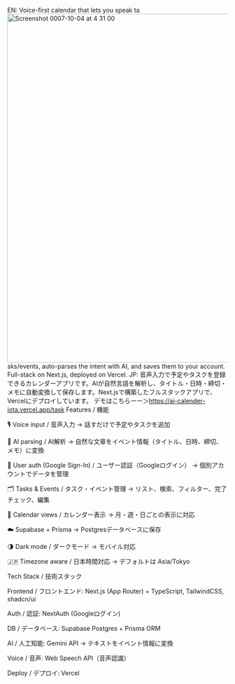 
EN: Voice-first calendar that lets you speak ta<img width="1470" height="797" alt="Screenshot 0007-10-04 at 4 31 00" src="https://github.com/user-attachments/assets/74217491-691c-477f-bc1f-022b909e61c3" />
sks/events, auto-parses the intent with AI, and saves them to your account. Full-stack on Next.js, deployed on Vercel.
JP: 音声入力で予定やタスクを登録できるカレンダーアプリです。AIが自然言語を解析し、タイトル・日時・締切・メモに自動変換して保存します。Next.jsで構築したフルスタックアプリで、Vercelにデプロイしています。
デモはこちらーー＞https://ai-calender-iota.vercel.app/task
Features / 機能

🎙 Voice input / 音声入力 → 話すだけで予定やタスクを追加

🤖 AI parsing / AI解析 → 自然な文章をイベント情報（タイトル、日時、締切、メモ）に変換

🔐 User auth (Google Sign-In) / ユーザー認証（Googleログイン） → 個別アカウントでデータを管理

🗂 Tasks & Events / タスク・イベント管理 → リスト、検索、フィルター、完了チェック、編集

📅 Calendar views / カレンダー表示 → 月・週・日ごとの表示に対応

☁️ Supabase + Prisma → Postgresデータベースに保存

🌗 Dark mode / ダークモード → モバイル対応

🇯🇵 Timezone aware / 日本時間対応 → デフォルトは Asia/Tokyo

Tech Stack / 技術スタック

Frontend / フロントエンド: Next.js (App Router) + TypeScript, TailwindCSS, shadcn/ui

Auth / 認証: NextAuth (Googleログイン)

DB / データベース: Supabase Postgres + Prisma ORM

AI / 人工知能: Gemini API → テキストをイベント情報に変換

Voice / 音声: Web Speech API（音声認識）

Deploy / デプロイ: Vercel
